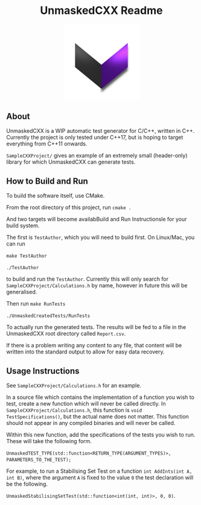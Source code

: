 <h1 style="text-align: center;" align="center">UnmaskedCXX Readme</h3>

<p align="center">
<img src="https://github.com/JamieLine/UnmaskedCXX/blob/main/Graphics/PurpleLogo.png?raw=true" width=40% height=40% align="center">
</p>

About
-----

UnmaskedCXX is a WIP automatic test generator for C/C++, written in C++. Currently the project is only tested under C++17, but is hoping to target everything from C++11 onwards. 

`SampleCXXProject/` gives an example of an extremely small (header-only) library for which UnmaskedCXX can generate tests.

How to Build and Run
------------------

To build the software itself, use CMake.

From the root directory of this project, run
`cmake .`

And two targets will become availabBuild and Run Instructionsle for your build system.

The first is `TestAuthor`, which you will need to build first.
On Linux/Mac, you can run

`make TestAuthor`

`./TestAuthor`

to build and run the `TestAuthor`. Currently this will only search for `SampleCXXProject/Calculations.h` by name, however in future this will be generalised.

Then run
`make RunTests`

`./UnmaskedCreatedTests/RunTests`

To actually run the generated tests. The results will be fed to a file in the UnmaskedCXX root directory called `Report.csv`.

If there is a problem writing any content to any file, that content will be written into the standard output to allow for easy data recovery.

Usage Instructions
------------------

See `SampleCXXProject/Calculations.h` for an example.


In a source file which contains the implementation of a function you wish to test, create a new function which will never be called directly.
In `SampleCXXProject/Calculations.h`, this function is `void TestSpecifications()`, but the actual name does not matter. This function should not
appear in any compiled binaries and will never be called. 

Within this new function, add the specifications of the tests you wish to run. These will take the following form.

`UnmaskedTEST_TYPE(std::function<RETURN_TYPE(ARGUMENT_TYPES)>, PARAMETERS_TO_THE_TEST);`

For example, to run a Stabilising Set Test on a function `int AddInts(int A, int B)`, where the argument `A` is fixed to the value `0` the test declaration will be the following.

`UnmaskedStabilisingSetTest(std::function<int(int, int)>, 0, 0)`.


